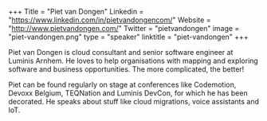 +++
Title = "Piet van Dongen"
Linkedin = "https://www.linkedin.com/in/pietvandongencom/"
Website = "http://www.pietvandongen.com/"
Twitter = "pietvandongen"
image = "piet-vandongen.png"
type = "speaker"
linktitle = "piet-vandongen"
+++

Piet van Dongen is cloud consultant and senior software engineer at Luminis Arnhem. He loves to help organisations with mapping and exploring software and business opportunities. The more complicated, the better!

Piet can be found regularly on stage at conferences like Codemotion, Devoxx Belgium, TEQNation and Luminis DevCon, for which he has been decorated. He speaks about stuff like cloud migrations, voice assistants and IoT.
